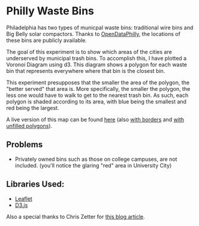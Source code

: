 # Philly Waste Bins

Philadelphia has two types of municpal waste bins: traditional wire bins and 
Big Belly solar compactors. Thanks to [OpenDataPhilly](https://www.opendataphilly.org/),
the locations of these bins are publicly available.

The goal of this experiment is to show which areas of the cities are underserved by
municipal trash bins. To accomplish this, I have plotted a Voronoi Diagram using d3.
This diagram shows a polygon for each waste bin that represents everywhere where
that bin is the closest bin.

This experiment presupposes that the smaller the area
of the polygon, the "better served" that area is. More specifically, the smaller the
polygon, the less one would have to walk to get to the nearest trash bin. As such,
each polygon is shaded according to its area, with blue being the smallest and red
being the largest.

A live version of this map can be found [here](http://phillywaste.tomfleischer.com)
(also [with borders](http://phillywaste.tomfleischer.com/borders.html) and [with
unfilled polygons](http://phillywaste.tomfleischer.com/unfilled.html)).

## Problems
* Privately owned bins such as those on college campuses, are not included. (you'll
  notice the glaring "red" area in University City)

## Libraries Used:
* [Leaflet](http://leafletjs.com/)
* [D3.js](https://d3js.org/)

Also a special thanks to Chris Zetter for [this blog article](https://chriszetter.com/blog/2014/06/15/building-a-voronoi-map-with-d3-and-leaflet/).
